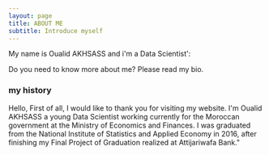 ```yaml
---
layout: page
title: ABOUT ME
subtitle: Introduce myself
---
```


My name is Oualid AKHSASS and i'm a Data Scientist':

Do you need to know more about me? Please read my bio.

### my history
Hello, First of all, I would like to thank you for visiting my website.
I'm Oualid AKHSASS a young Data Scientist working currently for the Moroccan government at the Ministry of Economics and Finances. 
I was graduated from the National Institute of Statistics and Applied Economy in 2016, after finishing my Final Project of Graduation realized at Attijariwafa Bank."

